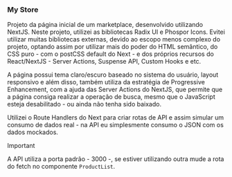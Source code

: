 ### My Store

Projeto da página inicial de um marketplace, desenvolvido utilizando NextJS. Neste projeto, utilizei as bibliotecas Radix UI e Phospor Icons. Evitei utilizar muitas bibliotecas externas, devido ao escopo menos complexo do projeto, optando assim por utilizar mais do poder do HTML semântico, do CSS puro - com o postCSS default do Next - e dos próprios recursos do React/NextJS - Server Actions, Suspense API, Custom Hooks e etc.

A página possui tema claro/escuro baseado no sistema do usuário, layout responsivo e além disso, também utiliza da estratégia de Progressive Enhancement, com a ajuda das Server Actions do NextJS, que permite que a página consiga realizar a operação de busca, mesmo que o JavaScript esteja desabilitado - ou ainda não tenha sido baixado.

Utilizei o Route Handlers do Next para criar rotas de API e assim simular um consumo de dados real - na API eu simplesmente consumo o JSON com os dados mockados.

> [!IMPORTANT]
> A API utiliza a porta padrão - 3000 -, se estiver utilizando outra mude a rota do fetch no componente `ProductList`.